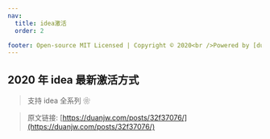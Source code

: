 ```yaml
---
nav:
  title: idea激活
  order: 2

footer: Open-source MIT Licensed | Copyright © 2020<br />Powered by [dumi](https://d.umijs.org)
---
```


## 2020 年 idea 最新激活方式

> 支持 idea 全系列 ❀

> 原文链接: [https://duanjw.com/posts/32f37076/](https://duanjw.com/posts/32f37076/)
